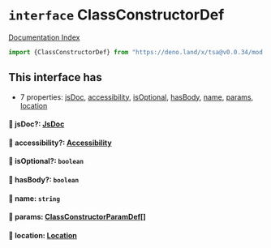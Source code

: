 # `interface` ClassConstructorDef

[Documentation Index](../README.md)

```ts
import {ClassConstructorDef} from "https://deno.land/x/tsa@v0.0.34/mod.ts"
```

## This interface has

- 7 properties:
[jsDoc](#-jsdoc-jsdoc),
[accessibility](#-accessibility-accessibility),
[isOptional](#-isoptional-boolean),
[hasBody](#-hasbody-boolean),
[name](#-name-string),
[params](#-params-classconstructorparamdef),
[location](#-location-location)


#### 📄 jsDoc?: [JsDoc](../interface.JsDoc/README.md)



#### 📄 accessibility?: [Accessibility](../type.Accessibility/README.md)



#### 📄 isOptional?: `boolean`



#### 📄 hasBody?: `boolean`



#### 📄 name: `string`



#### 📄 params: [ClassConstructorParamDef](../type.ClassConstructorParamDef/README.md)\[]



#### 📄 location: [Location](../interface.Location/README.md)



